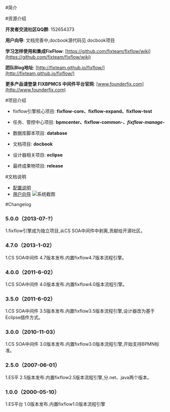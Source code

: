 #简介



#资源介绍

**开发者交流社区QQ群**: 152654373

**用户向导**: 文档完善中,docbook源代码见 docbook项目

**学习怎样使用和集成FixFlow**: [https://github.com/fixteam/fixflow/wiki](https://github.com/fixteam/fixflow/wiki)

**团队Blog地址**: [http://fixteam.github.io/fixflow/](http://fixteam.github.io/fixflow/)

**更多产品请登录 FIXBPMCS 中间件平台官网**: [www.founderfix.com](http://www.founderfix.com)

#项目介绍

* fixflow引擎核心项目: **fixflow-core、fixflow-expand、fixflow-test**

* 任务、管控中心项目: **bpmcenter、fixflow-common-*、fixflow-manage-***

* 数据库脚本项目: **database**

* 文档项目: **docbook**

* 设计器相关项目: **eclipse**

* 最终成果物项目: **release**


#文档说明
* [配置说明](https://github.com/fixteam/fixflow)
* [用户向导](https://github.com/fixteam/fixflow)
![系统截图](https://github.com/fixteam/fixflow/wiki/images/Snip20130916_1.png)


#Changelog

### 5.0.0（2013-07-?）
1.fixflow引擎成为独立项目,从CS SOA中间件中剥离,贡献给开源社区。


### 4.7.0（2013-1-02）
1.CS SOA中间件 4.7版本发布.内置fixflow4.7版本流程引擎。


### 4.0.0（2011-6-02）
1.CS SOA中间件 4.0版本发布.内置fixflow4.0版本流程引擎。


### 3.5.0（2011-6-02）
1.CS SOA中间件 3.5版本发布.内置fixflow3.5版本流程引擎,设计器改为基于Eclipse插件方式。


### 3.0.0（2010-11-03）
1.CS SOA中间件 3.0版本发布.内置fixflow3.0版本流程引擎,开始支持BPMN标准。



### 2.5.0（2007-06-01）
1.ES平 2.5版本发布.内置fixflow2.5版本流程引擎,分.net、java两个版本。


### 1.0.0（2000-05-10）
1.ES平台 1.0版本发布.内置fixflow1.0版本流程引擎
